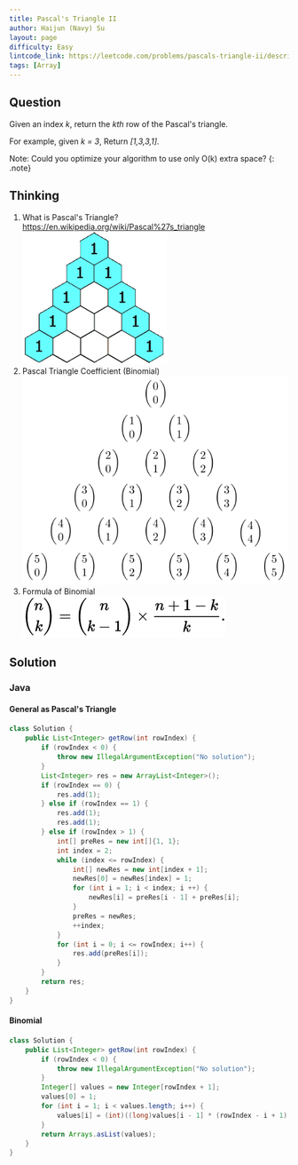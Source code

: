 ```yaml
---
title: Pascal's Triangle II
author: Haijun (Navy) Su
layout: page
difficulty: Easy
lintcode_link: https://leetcode.com/problems/pascals-triangle-ii/description/
tags: [Array]
---
```

## Question
Given an index *k*, return the *kth* row of the Pascal's triangle.

For example, given *k = 3*,
Return *[1,3,3,1]*.

<i class="fa fa-info-circle" aria-hidden="true"></i>Note:
Could you optimize your algorithm to use only O(k) extra space?
{: .note}

## Thinking
1. What is Pascal's Triangle? <https://en.wikipedia.org/wiki/Pascal%27s_triangle>
![pascal triangle](/images/Lintcode/pascals_triangle.gif )
2. Pascal Triangle Coefficient (Binomial)
![Pascal Triangle Coefficient](/images/Lintcode/pascals_triangle_coefficient.svg)
3. Formula of Binomial
![Formula of Binomial](/images/Lintcode/pascals_triangle_formula.svg)

## Solution
### Java
#### General as Pascal's Triangle
~~~ java
class Solution {
    public List<Integer> getRow(int rowIndex) {
        if (rowIndex < 0) {
            throw new IllegalArgumentException("No solution");
        }
        List<Integer> res = new ArrayList<Integer>();
        if (rowIndex == 0) {
            res.add(1);
        } else if (rowIndex == 1) {
            res.add(1);
            res.add(1);
        } else if (rowIndex > 1) {
            int[] preRes = new int[]{1, 1};
            int index = 2;
            while (index <= rowIndex) {
                int[] newRes = new int[index + 1];
                newRes[0] = newRes[index] = 1;
                for (int i = 1; i < index; i ++) {
                    newRes[i] = preRes[i - 1] + preRes[i];
                }
                preRes = newRes;
                ++index;
            }
            for (int i = 0; i <= rowIndex; i++) {
                res.add(preRes[i]);
            }
        }
        return res;
    }
}
~~~
#### Binomial
~~~ java
class Solution {
    public List<Integer> getRow(int rowIndex) {
        if (rowIndex < 0) {
            throw new IllegalArgumentException("No solution");
        }
        Integer[] values = new Integer[rowIndex + 1];
        values[0] = 1;
        for (int i = 1; i < values.length; i++) {
            values[i] = (int)((long)values[i - 1] * (rowIndex - i + 1) / i);
        }
        return Arrays.asList(values);
    }
}
~~~
